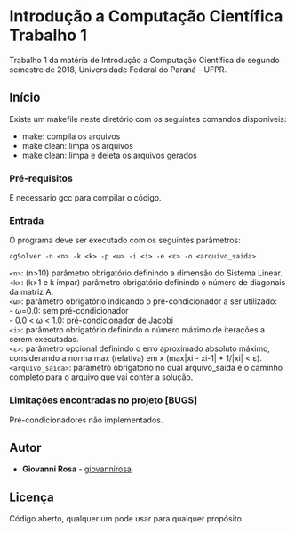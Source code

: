 # Introdução a Computação Científica Trabalho 1

Trabalho 1 da matéria de Introdução a Computação Científica do segundo semestre de 2018, Universidade Federal do Paraná - UFPR.

## Início

Existe um makefile neste diretório com os seguintes comandos disponíveis:

* make: compila os arquivos
* make clean: limpa os arquivos
* make clean: limpa e deleta os arquivos gerados

### Pré-requisitos

É necessario gcc para compilar o código.

### Entrada

O programa deve ser executado com os seguintes parâmetros:  

`cgSolver -n <n> -k <k> -p <ω> -i <i> -e <ε> -o <arquivo_saida>`

`<n>`: (n>10) parâmetro obrigatório definindo a dimensão do Sistema Linear.  
`<k>`: (k>1 e k ímpar)  parâmetro obrigatório definindo o número de diagonais da matriz A.  
`<ω>`: parâmetro obrigatório indicando o pré-condicionador a ser utilizado:  
    - ω=0.0: sem pré-condicionador  
    - 0.0 < ω < 1.0: pré-condicionador de Jacobi  
`<i>`: parâmetro obrigatório definindo o número máximo de iterações a serem executadas.  
`<ε>`: parâmetro opcional definindo o erro aproximado absoluto máximo, considerando a norma max (relativa) em x (max|xi - xi-1| * 1/|xi| < ε).  
`<arquivo_saida>`: parâmetro obrigatório no qual arquivo_saida é o caminho completo para o arquivo que vai conter a solução.  

### Limitações encontradas no projeto [BUGS]

Pré-condicionadores não implementados.

## Autor

* **Giovanni Rosa** - [giovannirosa](https://github.com/giovannirosa)

## Licença

Código aberto, qualquer um pode usar para qualquer propósito.